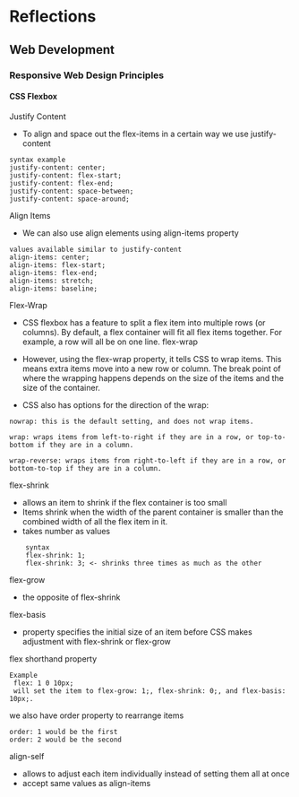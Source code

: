 # Reflections

## Web Development

### Responsive Web Design Principles

#### CSS Flexbox

Justify Content
- To align and space out the flex-items in a certain way we use justify-content
``` 
syntax example
justify-content: center;
justify-content: flex-start;
justify-content: flex-end;
justify-content: space-between;
justify-content: space-around;
```

Align Items
- We can also use align elements using align-items property

```
values available similar to justify-content
align-items: center;
align-items: flex-start;
align-items: flex-end;
align-items: stretch;
align-items: baseline;
```

Flex-Wrap
- CSS flexbox has a feature to split a flex item into multiple rows (or columns). By default, a flex container will fit all flex items together. For example, a row will all be on one line. flex-wrap

- However, using the flex-wrap property, it tells CSS to wrap items. This means extra items move into a new row or column. The break point of where the wrapping happens depends on the size of the items and the size of the container.

- CSS also has options for the direction of the wrap:
```
nowrap: this is the default setting, and does not wrap items.

wrap: wraps items from left-to-right if they are in a row, or top-to-bottom if they are in a column.

wrap-reverse: wraps items from right-to-left if they are in a row, or bottom-to-top if they are in a column.
```

flex-shrink
- allows an item to shrink if the flex container is too small
- Items shrink when the width of the parent container is smaller than the combined width of all the flex item in it.
- takes number as values

```
    syntax
    flex-shrink: 1;
    flex-shrink: 3; <- shrinks three times as much as the other
```

flex-grow
- the opposite of flex-shrink

flex-basis
- property specifies the initial size of an item before CSS makes adjustment with flex-shrink or flex-grow

flex shorthand property
```
Example
 flex: 1 0 10px; 
 will set the item to flex-grow: 1;, flex-shrink: 0;, and flex-basis: 10px;.
```

we also have order property to rearrange items

```
order: 1 would be the first
order: 2 would be the second
```

align-self
- allows to adjust each item individually instead of setting them all at once
- accept same values as align-items


